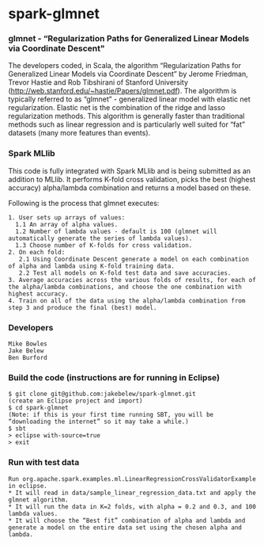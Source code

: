 # spark-glmnet

### glmnet -  “Regularization Paths for Generalized Linear Models via Coordinate Descent"

The developers coded, in Scala, the algorithm  “Regularization Paths for Generalized Linear Models via Coordinate Descent” by Jerome Friedman, Trevor Hastie and Rob Tibshirani of Stanford University (http://web.stanford.edu/~hastie/Papers/glmnet.pdf).  The algorithm is typically referred to as “glmnet” - generalized linear model with elastic net regularization.  Elastic net is the combination of the ridge and lasso regularization methods.  This algorithm is generally faster than traditional methods such as linear regression and is particularly well suited for “fat” datasets (many more features than events).

### Spark MLlib

This code is fully integrated with Spark MLlib and is being submitted as an addition to MLlib. It performs K-fold cross validation, picks the best (highest accuracy) alpha/lambda combination and returns a model based on these.

Following is the process that glmnet executes:

    1. User sets up arrays of values:
      1.1 An array of alpha values.
      1.2 Number of lambda values - default is 100 (glmnet will automatically generate the series of lambda values).
      1.3 Choose number of K-folds for cross validation.
    2. On each fold:
       2.1 Using Coordinate Descent generate a model on each combination of alpha and lambda using K-fold training data.
       2.2 Test all models on K-fold test data and save accuracies.
    3. Average accuracies across the various folds of results, for each of the alpha/lambda combinations, and choose the one combination with highest accuracy.
    4. Train on all of the data using the alpha/lambda combination from step 3 and produce the final (best) model. 

### Developers
    Mike Bowles
    Jake Belew
    Ben Burford

### Build the code (instructions are for running in Eclipse)
	$ git clone git@github.com:jakebelew/spark-glmnet.git
	(create an Eclipse project and import)
	$ cd spark-glmnet
	(Note: if this is your first time running SBT, you will be “downloading the internet” so it may take a while.)
	$ sbt
	> eclipse with-source=true
	> exit

### Run with test data
	Run org.apache.spark.examples.ml.LinearRegressionCrossValidatorExample in eclipse.
	* It will read in data/sample_linear_regression_data.txt and apply the glmnet algorithm.
	* It will run the data in K=2 folds, with alpha = 0.2 and 0.3, and 100 lambda values.
	* It will choose the “Best fit” combination of alpha and lambda and generate a model on the entire data set using the chosen alpha and lambda.
